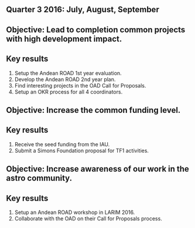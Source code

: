 ## Quarter 3 2016: July, August, September

## Objective: Lead to completion common projects with high development impact.

## Key results
1. Setup the Andean ROAD 1st year evaluation.
2. Develop the Andean ROAD 2nd year plan.
3. Find interesting projects in the OAD Call for Proposals.
4. Setup an OKR process for all 4 coordinators.

## Objective: Increase the common funding level.

## Key results
1. Receive the seed funding from the IAU.
2. Submit a Simons Foundation proposal for TF1 activities.

## Objective: Increase awareness of our work in the astro community.

## Key results
1. Setup an Andean ROAD workshop in LARIM 2016.
2. Collaborate with the OAD on their Call for Proposals process.


